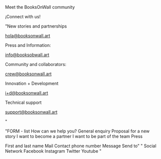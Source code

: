 Meet the BooksOnWall community

¡Connect with us!

"New stories and partnerships

hola@booksonwall.art

Press and Information:

info@booksobwall.art

Community and collaborators:

crew@booksonwall.art

Innovation + Development

i+d@booksonwall.art

Technical support

support@booksonwall.art

"

"FORM - list
How can we help you?
General enquiry
Proposal for a new story
I want to become a partner
I want to be part of the team
Press

First and last name
Mail
Contact phone number
Message
Send to"
"
Social Network
Facebook
Instagram
Twitter
Youtube
"
